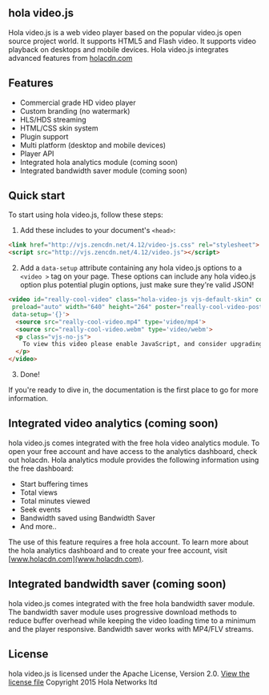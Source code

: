 ## hola video.js
Hola video.js is a web video player based on the popular video.js open source project world. It supports HTML5 and Flash video. It supports video playback on desktops and mobile devices. Hola video.js integrates advanced features from [holacdn.com](http://www.holacdn.com)


## Features

- Commercial grade HD video player
- Custom branding (no watermark)
- HLS/HDS streaming
- HTML/CSS skin system 
- Plugin support
- Multi platform (desktop and mobile devices)
- Player API
- Integrated hola analytics module (coming soon)
- Integrated bandwidth saver module (coming soon)

## Quick start

To start using hola video.js, follow these steps:

1. Add these includes to your document's `<head>`:
```html
<link href="http://vjs.zencdn.net/4.12/video-js.css" rel="stylesheet">
<script src="http://vjs.zencdn.net/4.12/video.js"></script>
```
2. Add a `data-setup` attribute containing any hola video.js options to a `<video >` tag on your page. These options can include any hola video.js option plus potential plugin options, just make sure they're valid JSON!
```html
<video id="really-cool-video" class="hola-video-js vjs-default-skin" controls
 preload="auto" width="640" height="264" poster="really-cool-video-poster.jpg"
 data-setup='{}'>
  <source src="really-cool-video.mp4" type='video/mp4'>
  <source src="really-cool-video.webm" type='video/webm'>
  <p class="vjs-no-js">
    To view this video please enable JavaScript, and consider upgrading to a web browser that supports HTML5 video</a>
  </p>
</video>
```
3. Done!

If you're ready to dive in, the documentation is the first place to go for more information.

## Integrated video analytics (coming soon) 

hola video.js comes integrated with the free hola video analytics module. To open your free account and have access to the analytics dashboard, check out holacdn. 
Hola analytics module provides the following information using the free dashboard:
- Start buffering times
- Total views
- Total minutes viewed
- Seek events
- Bandwidth saved using Bandwidth Saver
- And more..

The use of this feature requires a free hola account. To learn more about the hola analytics dashboard and to create your free account, visit [www.holacdn.com](www.holacdn.com). 


## Integrated bandwidth saver (coming soon) 

hola video.js comes integrated with the free hola bandwidth saver module. The bandwidth saver module uses progressive download methods to reduce buffer overhead while keeping the video loading time to a minimum and the player responsive.
Bandwidth saver works with MP4/FLV streams. 

## License

hola video.js is licensed under the Apache License, Version 2.0. [View the license file](LICENSE)
Copyright 2015 Hola Networks ltd
